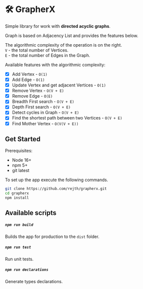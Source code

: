 # 🛠 GrapherX

Simple library for work with **directed acyclic graphs**.

Graph is based on Adjacency List and provides the features below.

The algorithmic complexity of the operation is on the right.\
`V` - the total number of Vertices.\
`E` - the total number of Edges in the Graph.

Available features with the algorithmic complexity:
- [x] Add Vertex - `O(1)`
- [x] Add Edge - `O(1)`
- [x] Update Vertex and get adjacent Vertices - `O(1)`
- [x] Remove Vertex - `O(V + E)`
- [x] Remove Edge - `O(E)`
- [x] Breadth First search - `O(V + E)`
- [x] Depth First search - `O(V + E)`
- [x] Detect cycles in Graph - `O(V + E)`
- [x] Find the shortest path between two Vertices - `O(V + E)`
- [x] Find Mother Vertex - `O(V(V + E))`

## Get Started

Prerequisites:

- Node 16+
- npm 5+
- git latest

To set up the app execute the following commands.

```bash
git clone https://github.com/rejth/grapherx.git
cd grapherx
npm install
```
## Available scripts

##### `npm run build`

Builds the app for production to the `dist` folder.

##### `npm run test`

Run unit tests.

##### `npm run declarations`

Generate types declarations.
